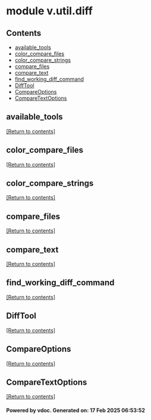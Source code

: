 # module v.util.diff


## Contents
- [available_tools](#available_tools)
- [color_compare_files](#color_compare_files)
- [color_compare_strings](#color_compare_strings)
- [compare_files](#compare_files)
- [compare_text](#compare_text)
- [find_working_diff_command](#find_working_diff_command)
- [DiffTool](#DiffTool)
- [CompareOptions](#CompareOptions)
- [CompareTextOptions](#CompareTextOptions)

## available_tools
[[Return to contents]](#Contents)

## color_compare_files
[[Return to contents]](#Contents)

## color_compare_strings
[[Return to contents]](#Contents)

## compare_files
[[Return to contents]](#Contents)

## compare_text
[[Return to contents]](#Contents)

## find_working_diff_command
[[Return to contents]](#Contents)

## DiffTool
[[Return to contents]](#Contents)

## CompareOptions
[[Return to contents]](#Contents)

## CompareTextOptions
[[Return to contents]](#Contents)

#### Powered by vdoc. Generated on: 17 Feb 2025 06:53:52

